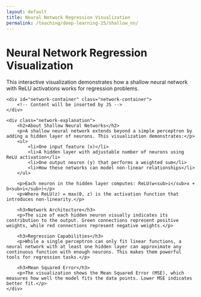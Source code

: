 ```yaml
---
layout: default
title: Neural Network Regression Visualization
permalink: /teaching/deep-learning-25/shallow_nn/
---
```


<link rel="stylesheet" href="/assets/css/shallow_nn.css">
<script src="/assets/js/shallow_nn.js"></script>

<div class="course-page-container">
    <h1>Neural Network Regression Visualization</h1>
    <p>This interactive visualization demonstrates how a shallow neural network with ReLU activations works for regression problems.</p>
    
    <div id="network-container" class="network-container">
        <!-- Content will be inserted by JS -->
    </div>
    
    <div class="network-explanation">
        <h2>About Shallow Neural Networks</h2>
        <p>A shallow neural network extends beyond a simple perceptron by adding a hidden layer of neurons. This visualization demonstrates:</p>
        <ul>
            <li>One input feature (x)</li>
            <li>A hidden layer with adjustable number of neurons using ReLU activation</li>
            <li>One output neuron (y) that performs a weighted sum</li>
            <li>How these networks can model non-linear relationships</li>
        </ul>
        
        <p>Each neuron in the hidden layer computes: ReLU(w<sub>i</sub>x + b<sub>i</sub>)</p>
        <p>Where ReLU(z) = max(0, z) is the activation function that introduces non-linearity.</p>
        
        <h3>Network Architecture</h3>
        <p>The size of each hidden neuron visually indicates its contribution to the output. Green connections represent positive weights, while red connections represent negative weights.</p>
        
        <h3>Regression Capabilities</h3>
        <p>While a single perceptron can only fit linear functions, a neural network with at least one hidden layer can approximate any continuous function with enough neurons. This makes them powerful tools for regression tasks.</p>
        
        <h3>Mean Squared Error</h3>
        <p>The visualization shows the Mean Squared Error (MSE), which measures how well the model fits the data points. Lower MSE indicates better fit.</p>
    </div>
</div>
